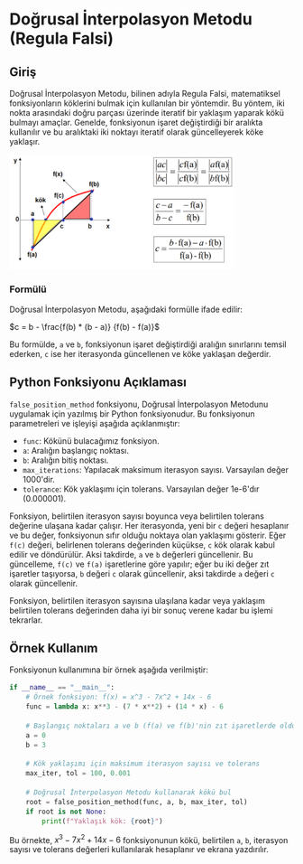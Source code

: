 # Doğrusal İnterpolasyon Metodu (Regula Falsi)

## Giriş

Doğrusal İnterpolasyon Metodu, bilinen adıyla Regula Falsi, matematiksel fonksiyonların köklerini bulmak için kullanılan bir yöntemdir. Bu yöntem, iki nokta arasındaki doğru parçası üzerinde iteratif bir yaklaşım yaparak kökü bulmayı amaçlar. Genelde, fonksiyonun işaret değiştirdiği bir aralıkta kullanılır ve bu aralıktaki iki noktayı iteratif olarak güncelleyerek köke yaklaşır.

<img src="./image.png" width="400px"/>

### Formülü

Doğrusal İnterpolasyon Metodu, aşağıdaki formülle ifade edilir:

$c = b - \frac{f(b) * (b - a)} {f(b) - f(a)}$

Bu formülde, `a` ve `b`, fonksiyonun işaret değiştirdiği aralığın sınırlarını temsil ederken, `c` ise her iterasyonda güncellenen ve köke yaklaşan değerdir.

## Python Fonksiyonu Açıklaması

`false_position_method` fonksiyonu, Doğrusal İnterpolasyon Metodunu uygulamak için yazılmış bir Python fonksiyonudur. Bu fonksiyonun parametreleri ve işleyişi aşağıda açıklanmıştır:

-   `func`: Kökünü bulacağımız fonksiyon.
-   `a`: Aralığın başlangıç noktası.
-   `b`: Aralığın bitiş noktası.
-   `max_iterations`: Yapılacak maksimum iterasyon sayısı. Varsayılan değer 1000'dir.
-   `tolerance`: Kök yaklaşımı için tolerans. Varsayılan değer 1e-6'dır (0.000001).

Fonksiyon, belirtilen iterasyon sayısı boyunca veya belirtilen tolerans değerine ulaşana kadar çalışır. Her iterasyonda, yeni bir `c` değeri hesaplanır ve bu değer, fonksiyonun sıfır olduğu noktaya olan yaklaşımı gösterir. Eğer `f(c)` değeri, belirlenen tolerans değerinden küçükse, `c` kök olarak kabul edilir ve döndürülür. Aksi takdirde, `a` ve `b` değerleri güncellenir. Bu güncelleme, `f(c)` ve `f(a)` işaretlerine göre yapılır; eğer bu iki değer zıt işaretler taşıyorsa, `b` değeri `c` olarak güncellenir, aksi takdirde `a` değeri `c` olarak güncellenir.

Fonksiyon, belirtilen iterasyon sayısına ulaşılana kadar veya yaklaşım belirtilen tolerans değerinden daha iyi bir sonuç verene kadar bu işlemi tekrarlar.

## Örnek Kullanım

Fonksiyonun kullanımına bir örnek aşağıda verilmiştir:

```python
if __name__ == "__main__":
    # Örnek fonksiyon: f(x) = x^3 - 7x^2 + 14x - 6
    func = lambda x: x**3 - (7 * x**2) + (14 * x) - 6

    # Başlangıç noktaları a ve b (f(a) ve f(b)'nin zıt işaretlerde olduğundan emin olun)
    a = 0
    b = 3

    # Kök yaklaşımı için maksimum iterasyon sayısı ve tolerans
    max_iter, tol = 100, 0.001

    # Doğrusal İnterpolasyon Metodu kullanarak kökü bul
    root = false_position_method(func, a, b, max_iter, tol)
    if root is not None:
        print(f"Yaklaşık kök: {root}")
```

Bu örnekte, $x^3 - 7x^2 + 14x - 6$ fonksiyonunun kökü, belirtilen `a`, `b`, iterasyon sayısı ve tolerans değerleri kullanılarak hesaplanır ve ekrana yazdırılır.
